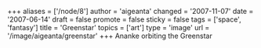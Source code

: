 +++
aliases = ['/node/8']
author = 'aigeanta'
changed = '2007-11-07'
date = '2007-06-14'
draft = false
promote = false
sticky = false
tags = ['space', 'fantasy']
title = 'Greenstar'
topics = ['art']
type = 'image'
url = '/image/aigeanta/greenstar'
+++
Ananke orbiting the Greenstar


